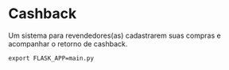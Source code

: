 # Cashback

Um sistema para revendedores(as) cadastrarem suas compras e acompanhar o retorno de cashback.

```shell
export FLASK_APP=main.py
```
